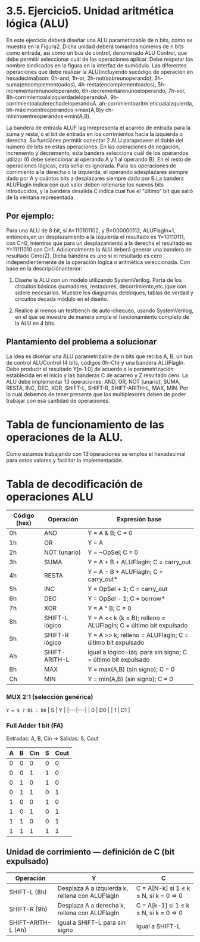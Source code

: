  # 3.5. Ejercicio5. Unidad aritmética lógica (ALU)
 En este ejercicio deberá diseñar una ALU parametrizable de n bits, como se muestra en la Figura2.
 Dicha unidad deberá tomardos números de n bits como entrada, así como un bus de control,
 denominado ALU Control, que debe permitir seleccionar cuál de las operaciones aplicar. Debe respetar los nombre sindicados en la figura en la interfaz de sumódulo. Las diferentes operaciones que debe realizar la ALU(incluyendo sucódigo de operación en hexadecimal)son:
 0h-and,
 1h-or,
 2h-not(sobreunoperando),
 3h-suma(encomplementoados),
 4h-resta(encomplementoados),
 5h- incrementarenunoeloperando,
 6h-decrementarenunoeloperando,
 7h-xor,
 8h-corrimientoalaizquierdadeloperandoA,
 9h-corrimientoaladerechadeloperandoA.
 ah-corrimientoaritm´eticoalaizquierda,
 bh-máximoentreoperandos→max(A,B)y
 ch-mínimoentreoperandos→min(A,B).

 La bandera de entrada ALUF lag Inrepresenta el acarreo de entrada para la suma y resta, o el
 bit de entrada en los corrimientos hacia la izquierda o derecha. Su funciónes permitir conectar
 2 ALU paraproveer el doble del número de bits en estas operaciones. En las operaciones de
 negación, incremento y decremento, esta bandera selecciona cuál de los operandos utilizar (0
 debe seleccionar al operando A y 1 al operando B). En el resto de operaciones lógicas, esta señal
 es ignorada.
 Para las operaciones de corrimiento a la derecha o la izquierda, el operando adesplazares siempre
 dado por A y cuántos bits a desplazares siempre dado por B.La bandera ALUFlagIn indica con
 qué valor deben rellenarse los nuevos bits introducidos, y la bandera desalida C indica cual fue
 el “último” bit que salió de la ventana representada.
 ## Por ejemplo:
 Para una ALU de 8 bit, si A=110101102, y B=000000112, ALUFlagIn=1,
 entonces,en un desplazamiento a la izquierda el resultado es Y=10110111, con C=0, mientras
 que para un desplazamiento a la derecha el resultado es Y=11111010 con C=1.
 Adicionalmente la ALU deberá generar una bandera de resultado Cero(Z). Dicha bandera es uno
 si el resultado es cero independientemente de la operación lógica o aritmética seleccionada.
 Con base en la descripciónanterior:
 1. Diseñe la ALU con un modelo utilizando SystemVerilog. Parta de los circuitos básicos (sumadores, restadores, decorrimiento,etc.)que con sidere necesarios. Muestre los diagramas debloques, tablas de verdad y circuitos decada módulo en el diseño.
 
2. Realice al menos un testbench de auto-chequeo, usando SystemVerilog, en el que se muestre
 de manera simple el funcionamiento completo de la ALU en 4 bits.

 ## Plantamiento del problema a solucionar
 La idea es diseñar una ALU parametrizable de n bits que reciba A, B, un bus de control ALUControl (4 bits, códigos 0h–Ch) y una bandera ALUFlagIn. 
 Debe producir el resultado Y[n-1:0] de acuerdo a la parametrización establecida en el inicio y las banderas C de acarreo y Z resultado cero. La ALU debe implementar 13 operaciones: AND, OR, NOT (unario), SUMA, RESTA, INC, DEC, XOR, SHIFT-L, SHIFT-R, SHIFT-ARITH-L, MAX, MIN. Por lo cuál debemos de tener presente que los multiplexores deben de poder trabajar con esa cantidad de operaciones. 

 # Tabla de funcionamiento de las operaciones de la ALU.
 Como estamos trabajando con 13 operaciones se emplea el hexadecimal para estos valores y facilitar la implementación.
# Tabla de decodificación de operaciones ALU

| Código (hex) | Operación | Expresión base |
|---|---|---|
| 0h | AND | Y = A & B; C = 0 |
| 1h | OR  | Y = A | B; C = 0 |
| 2h | NOT (unario) | Y = ~OpSel; C = 0 |
| 3h | SUMA | Y = A + B + ALUFlagIn; C = carry_out |
| 4h | RESTA | Y = A - B + ALUFlagIn; C = carry_out* |
| 5h | INC | Y = OpSel + 1; C = carry_out |
| 6h | DEC | Y = OpSel - 1; C = borrow* |
| 7h | XOR | Y = A ^ B; C = 0 |
| 8h | SHIFT-L lógico | Y = A << k (k = B); relleno = ALUFlagIn; C = último bit expulsado |
| 9h | SHIFT-R lógico | Y = A >> k; relleno = ALUFlagIn; C = último bit expulsado |
| Ah | SHIFT-ARITH-L | igual a lógico-izq. para sin signo; C = último bit expulsado |
| Bh | MAX | Y = max(A,B) (sin signo); C = 0 |
| Ch | MIN | Y = min(A,B) (sin signo); C = 0 |

### MUX 2:1 (selección genérica)
`Y = S ? D1 : D0`
| S | Y |
|---|---|
| 0 | D0 |
| 1 | D1 |

### Full Adder 1 bit (FA)
Entradas: A, B, Cin → Salidas: S, Cout

| A | B | Cin | S | Cout |
|---|---|-----|---|------|
| 0 | 0 | 0   | 0 | 0    |
| 0 | 0 | 1   | 1 | 0    |
| 0 | 1 | 0   | 1 | 0    |
| 0 | 1 | 1   | 0 | 1    |
| 1 | 0 | 0   | 1 | 0    |
| 1 | 0 | 1   | 0 | 1    |
| 1 | 1 | 0   | 0 | 1    |
| 1 | 1 | 1   | 1 | 1    |


## Unidad de corrimiento — definición de C (bit expulsado)

| Operación | Y  | C  |
|---|---|---|
| SHIFT-L (8h) | Desplaza A a izquierda k, rellena con ALUFlagIn | C = A[N-k] si 1 ≤ k ≤ N, si k = 0 ⇒ 0 |
| SHIFT-R (9h) | Desplaza A a derecha k, rellena con ALUFlagIn | C = A[k-1] si 1 ≤ k ≤ N, si k = 0 ⇒ 0 |
| SHIFT-ARITH-L (Ah) | Igual a SHIFT-L para sin signo | Igual a SHIFT-L |
